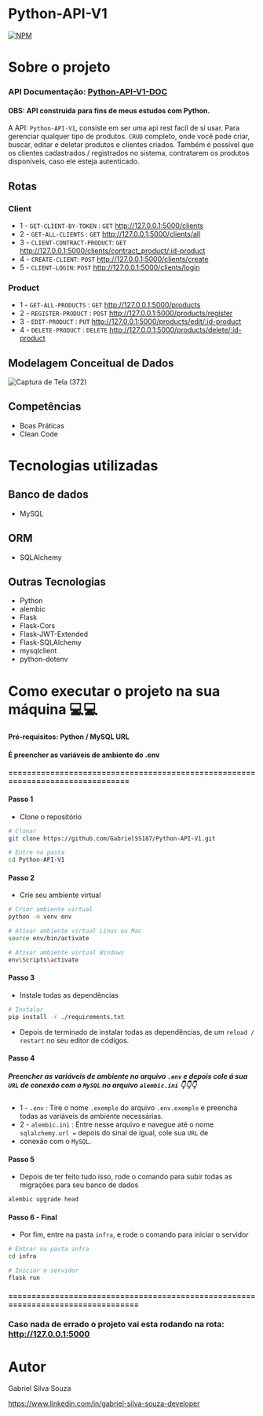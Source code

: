 # Python-API-V1
[![NPM](https://img.shields.io/npm/l/react)](https://github.com/GabrielSS187Python_API-V1/blob/main/LICENSE) 

# Sobre o projeto

### API Documentação: [Python-API-V1-DOC](https://documenter.getpostman.com/view/18692384/2s93eeRpud)

#### OBS: API construida para fins de meus estudos com Python.

A API: ``Python-API-V1``, consiste em ser uma api rest facíl de sí usar. Para gerenciar qualquer tipo de produtos.
``CRUD`` completo, onde você pode criar, buscar, editar e deletar produtos e clientes criados. Também é possível
que os clientes cadastrados / registrados no sistema, contratarem os produtos disponíveis, caso ele esteja autenticado.

## Rotas

### Client
- 1 - ``GET-CLIENT-BY-TOKEN`` : ``GET`` http://127.0.0.1:5000/clients
- 2 - ``GET-ALL-CLIENTS`` : ``GET`` http://127.0.0.1:5000/clients/all
- 3 - ``CLIENT-CONTRACT-PRODUCT``: ``GET`` http://127.0.0.1:5000/clients/contract_product/:id-product
- 4 - ``CREATE-CLIENT``: ``POST`` http://127.0.0.1:5000/clients/create
- 5 - ``CLIENT-LOGIN``: ``POST`` http://127.0.0.1:5000/clients/login

### Product
- 1 - ``GET-ALL-PRODUCTS`` : ``GET`` http://127.0.0.1:5000/products
- 2 - ``REGISTER-PRODUCT`` : ``POST`` http://127.0.0.1:5000/products/register
- 3 - ``EDIT-PRODUCT`` : ``PUT`` http://127.0.0.1:5000/products/edit/:id-product
- 4 - ``DELETE-PRODUCT`` : ``DELETE`` http://127.0.0.1:5000/products/delete/:id-product

## Modelagem Conceitual de Dados
![Captura de Tela (372)](https://github.com/GabrielSS187/Python-API-V1/assets/86306877/172c3b4d-b587-4d2a-90a0-2e198b817f48)

## Competências
- Boas Práticas
- Clean Code

# Tecnologias utilizadas

## Banco de dados
- MySQL

## ORM
- SQLAlchemy

## Outras Tecnologias
- Python
- alembic
- Flask
- Flask-Cors
- Flask-JWT-Extended
- Flask-SQLAlchemy
- mysqlclient
- python-dotenv

# Como executar o projeto na sua máquina 💻💻

#### Pré-requisitos: Python / MySQL URL
#### É preencher as variáveis de ambiente do .env

#### ===============================================================================

#### Passo 1
- Clone o repositório
```bash
# Clonar
git clone https://github.com/GabrielSS187/Python-API-V1.git

# Entre na pasta 
cd Python-API-V1
```

#### Passo 2
- Crie seu ambiente virtual
``` bash
# Criar ambiente virtual
python -m venv env

# Ativar ambiente virtual Linux ou Mac
source env/bin/activate

# Ativar ambiente virtual Windows
env\Scripts\activate
```

#### Passo 3
- Instale todas as dependências
```bash
# Instalar
pip install -r ./requirements.txt
```
- Depois de terminado de instalar todas as dependências, de um `reload / restart` no seu editor de códigos.

#### Passo 4
##### Preencher as variáveis de ambiente no arquivo `.env` e depois cole á sua `URL` de conexão com o `MySQL` no arquivo `alembic.ini` 👇👇👇
-  1 - `.env` : Tire o nome `.exemple` do arquivo `.env.exemple` e preencha todas as variáveis de ambiente necessárias.
-  2 - `alembic.ini` : Entre nesse arquivo e navegue até o nome `sqlalchemy.url =` depois do sinal de igual, cole sua `URL` de
-  conexão com o `MySQL`.

#### Passo 5
- Depois de ter feito tudo isso, rode o comando para subir todas as migrações para seu banco de dados
```bash
alembic upgrade head
```

#### Passo 6 - Final
- Por fim, entre na pasta `infra`, e rode o comando para iniciar o servidor
```bash
# Entrar na pasta infra
cd infra

# Iniciar o servidor
flask run
```
#### =================================================================================

### Caso nada de errado o projeto vai esta rodando na rota: http://127.0.0.1:5000

# Autor

Gabriel Silva Souza

https://www.linkedin.com/in/gabriel-silva-souza-developer

